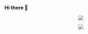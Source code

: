 ### Hi there 👋
<p align="center">
  <a href="https://github.com/coderxm">  <!--statics主页地址，可修改-->
    <img src="https://github-readme-stats-eight-theta.vercel.app/api?username=kabaBZ&show_icons=true&theme=algolia&include_all_commits=true&count_private=true&hide=issues"/>   <!--可修改-->
  </a>
</p>
<p align="center">
  <a href="https://github.com/kabaBZ">  <!--热门语言，可修改-->
    <img src="https://github-readme-stats-eight-theta.vercel.app/api/top-langs/?username=kabaBZ&layout=compact&langs_count=5&theme=algolia"/>  <!--可修改-->
  </a>
</p>
